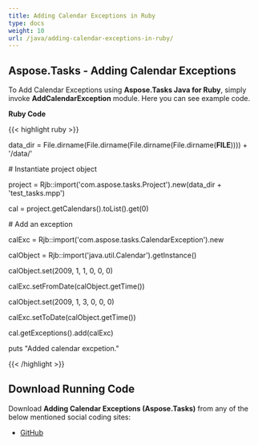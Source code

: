 ```yaml
---
title: Adding Calendar Exceptions in Ruby
type: docs
weight: 10
url: /java/adding-calendar-exceptions-in-ruby/
---
```


## **Aspose.Tasks - Adding Calendar Exceptions**
To Add Calendar Exceptions using **Aspose.Tasks Java for Ruby**, simply invoke **AddCalendarException** module. Here you can see example code.

**Ruby Code**

{{< highlight ruby >}}

 data_dir = File.dirname(File.dirname(File.dirname(File.dirname(__FILE__)))) + '/data/'



\# Instantiate project object

project = Rjb::import('com.aspose.tasks.Project').new(data_dir + 'test_tasks.mpp')

cal = project.getCalendars().toList().get(0)

\# Add an exception

calExc = Rjb::import('com.aspose.tasks.CalendarException').new

calObject = Rjb::import('java.util.Calendar').getInstance()

calObject.set(2009, 1, 1, 0, 0, 0)

calExc.setFromDate(calObject.getTime())

calObject.set(2009, 1, 3, 0, 0, 0)

calExc.setToDate(calObject.getTime())

cal.getExceptions().add(calExc)

puts "Added calendar excpetion."

{{< /highlight >}}
## **Download Running Code**
Download **Adding Calendar Exceptions (Aspose.Tasks)** from any of the below mentioned social coding sites:

- [GitHub](https://github.com/aspose-tasks/Aspose.Tasks-for-Java/blob/master/Plugins/Aspose_Tasks_Java_for_Ruby/lib/asposetasksjava/Calendars/addcalendarexception.rb)
